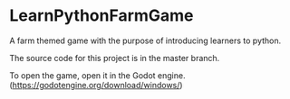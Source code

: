 # LearnPythonFarmGame
A farm themed game with the purpose of introducing learners to python.

The source code for this project is in the master branch.

To open the game, open it in the Godot engine. (https://godotengine.org/download/windows/)
